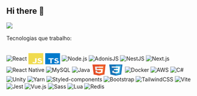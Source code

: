 ## Hi there 👋

<!--
**andreluisxw/andreluisxw** is a ✨ _special_ ✨ repository because its `README.md` (this file) appears on your GitHub profile.

Here are some ideas to get you started:

- 🔭 I’m currently working on ...
- 🌱 I’m currently learning ...
- 👯 I’m looking to collaborate on ...
- 🤔 I’m looking for help with ...
- 💬 Ask me about ...
- 📫 How to reach me: ...
- 😄 Pronouns: ...
- ⚡ Fun fact: ...
-->

<picture>
  <source
    srcset="https://github-readme-stats.vercel.app/api?username=andreluisxw&show_icons=true&theme=dark"
    media="(prefers-color-scheme: dark)"
  />
  <source
    srcset="https://github-readme-stats.vercel.app/api?username=andreluisxw&show_icons=true"
    media="(prefers-color-scheme: light), (prefers-color-scheme: no-preference)"
  />
  <img src="https://github-readme-stats.vercel.app/api?username=andreluisxw&show_icons=true" />
</picture>

Tecnologias que trabalho:
<div style="display: inline_block"><br>
<img align="center" alt="React" height="30" width="40" src="https://cdn.jsdelivr.net/gh/devicons/devicon/icons/react/react-original.svg">
<img align="center" alt="JavaScript" height="30" width="40" src="https://raw.githubusercontent.com/devicons/devicon/master/icons/javascript/javascript-plain.svg">
<img align="center" alt="TypeScript" height="30" width="40" src="https://raw.githubusercontent.com/devicons/devicon/master/icons/typescript/typescript-plain.svg">
<img align="center" alt="Node.js" height="30" width="40" src="https://cdn.jsdelivr.net/gh/devicons/devicon/icons/nodejs/nodejs-original.svg">
<img align="center" alt="AdonisJS" height="30" width="40" src="https://cdn.jsdelivr.net/gh/devicons/devicon/icons/adonisjs/adonisjs-original.svg">
<img align="center" alt="NestJS" height="30" width="40" src="https://cdn.jsdelivr.net/gh/devicons/devicon/icons/nestjs/nestjs-plain.svg">
<img align="center" alt="Next.js" height="30" width="40" src="https://cdn.jsdelivr.net/gh/devicons/devicon/icons/nextjs/nextjs-original.svg">
<img align="center" alt="React Native" height="30" width="40" src="https://cdn.jsdelivr.net/gh/devicons/devicon/icons/react/react-original.svg">
<img align="center" alt="MySQL" height="30" width="40" src="https://cdn.jsdelivr.net/gh/devicons/devicon/icons/mysql/mysql-original.svg">
<img align="center" alt="Java" height="30" width="40" src="https://cdn.jsdelivr.net/gh/devicons/devicon/icons/java/java-original.svg">
<img align="center" alt="HTML5" height="30" width="40" src="https://raw.githubusercontent.com/devicons/devicon/master/icons/html5/html5-original.svg">
<img align="center" alt="CSS3" height="30" width="40" src="https://raw.githubusercontent.com/devicons/devicon/master/icons/css3/css3-original.svg">
<img align="center" alt="Docker" height="30" width="40" src="https://cdn.jsdelivr.net/gh/devicons/devicon/icons/docker/docker-original.svg">
<img align="center" alt="AWS" height="30" width="40" src="https://cdn.jsdelivr.net/gh/devicons/devicon/icons/amazonwebservices/amazonwebservices-original.svg">
<img align="center" alt="C#" height="30" width="40" src="https://cdn.jsdelivr.net/gh/devicons/devicon/icons/csharp/csharp-original.svg">
<img align="center" alt="Unity" height="30" width="40" src="https://cdn.jsdelivr.net/gh/devicons/devicon/icons/unity/unity-original.svg">
<img align="center" alt="Yarn" height="30" width="40" src="https://cdn.jsdelivr.net/gh/devicons/devicon/icons/yarn/yarn-original.svg">
<img align="center" alt="Styled-components" height="30" width="40" src="https://styled-components.com/logo.png">
<img align="center" alt="Bootstrap" height="30" width="40" src="https://cdn.jsdelivr.net/gh/devicons/devicon/icons/bootstrap/bootstrap-original.svg">
<img align="center" alt="TailwindCSS" height="30" width="40" src="https://cdn.jsdelivr.net/gh/devicons/devicon/icons/tailwindcss/tailwindcss-plain.svg">
<img align="center" alt="Vite" height="30" width="40" src="https://cdn.jsdelivr.net/gh/devicons/devicon/icons/vitejs/vitejs-original.svg">
<img align="center" alt="Jest" height="30" width="40" src="https://cdn.jsdelivr.net/gh/devicons/devicon/icons/jest/jest-plain.svg">
<img align="center" alt="Vue.js" height="30" width="40" src="https://cdn.jsdelivr.net/gh/devicons/devicon/icons/vuejs/vuejs-original.svg">
<img align="center" alt="Sass" height="30" width="40" src="https://cdn.jsdelivr.net/gh/devicons/devicon/icons/sass/sass-original.svg">
<img align="center" alt="Lua" height="30" width="40" src="https://cdn.jsdelivr.net/gh/devicons/devicon/icons/lua/lua-original.svg">
<img align="center" alt="Redis" height="30" width="40" src="https://cdn.jsdelivr.net/gh/devicons/devicon/icons/redis/redis-original.svg">
</div>
